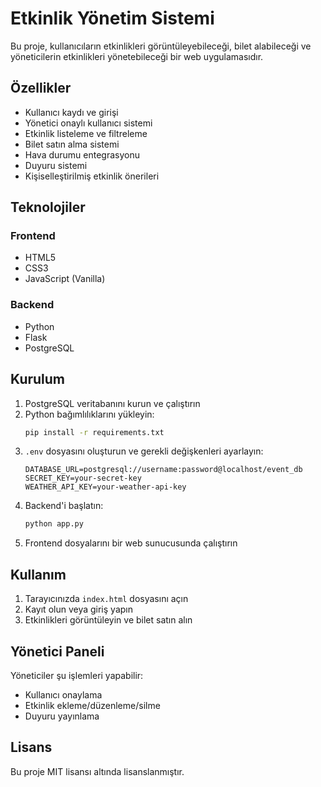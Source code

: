 # Etkinlik Yönetim Sistemi

Bu proje, kullanıcıların etkinlikleri görüntüleyebileceği, bilet alabileceği ve yöneticilerin etkinlikleri yönetebileceği bir web uygulamasıdır.

## Özellikler

- Kullanıcı kaydı ve girişi
- Yönetici onaylı kullanıcı sistemi
- Etkinlik listeleme ve filtreleme
- Bilet satın alma sistemi
- Hava durumu entegrasyonu
- Duyuru sistemi
- Kişiselleştirilmiş etkinlik önerileri

## Teknolojiler

### Frontend

- HTML5
- CSS3
- JavaScript (Vanilla)

### Backend

- Python
- Flask
- PostgreSQL

## Kurulum

1. PostgreSQL veritabanını kurun ve çalıştırın
2. Python bağımlılıklarını yükleyin:
   ```bash
   pip install -r requirements.txt
   ```
3. `.env` dosyasını oluşturun ve gerekli değişkenleri ayarlayın:
   ```
   DATABASE_URL=postgresql://username:password@localhost/event_db
   SECRET_KEY=your-secret-key
   WEATHER_API_KEY=your-weather-api-key
   ```
4. Backend'i başlatın:
   ```bash
   python app.py
   ```
5. Frontend dosyalarını bir web sunucusunda çalıştırın

## Kullanım

1. Tarayıcınızda `index.html` dosyasını açın
2. Kayıt olun veya giriş yapın
3. Etkinlikleri görüntüleyin ve bilet satın alın

## Yönetici Paneli

Yöneticiler şu işlemleri yapabilir:

- Kullanıcı onaylama
- Etkinlik ekleme/düzenleme/silme
- Duyuru yayınlama

## Lisans

Bu proje MIT lisansı altında lisanslanmıştır.
